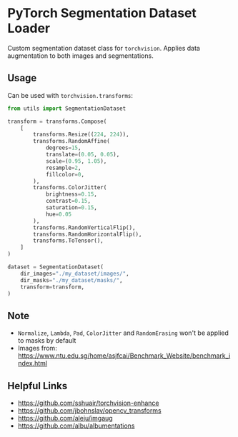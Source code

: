 # PyTorch Segmentation Dataset Loader

Custom segmentation dataset class for `torchvision`. Applies data augmentation to both images and segmentations. 

## Usage

Can be used with `torchvision.transforms`:

``` python
from utils import SegmentationDataset

transform = transforms.Compose(
    [
        transforms.Resize((224, 224)),
        transforms.RandomAffine(
            degrees=15,
            translate=(0.05, 0.05),
            scale=(0.95, 1.05),
            resample=2,
            fillcolor=0,
        ),
        transforms.ColorJitter(
            brightness=0.15,
            contrast=0.15,
            saturation=0.15,
            hue=0.05
        ),
        transforms.RandomVerticalFlip(),
        transforms.RandomHorizontalFlip(),
        transforms.ToTensor(),
    ]
)

dataset = SegmentationDataset(
    dir_images="./my_dataset/images/",
    dir_masks="./my_dataset/masks/",
    transform=transform,
)
```

## Note

- `Normalize`, `Lambda`, `Pad`, `ColorJitter` and `RandomErasing` won't be applied to masks by default
- Images from: https://www.ntu.edu.sg/home/asjfcai/Benchmark_Website/benchmark_index.html

## Helpful Links

- https://github.com/sshuair/torchvision-enhance
- https://github.com/jbohnslav/opencv_transforms
- https://github.com/aleju/imgaug
- https://github.com/albu/albumentations
